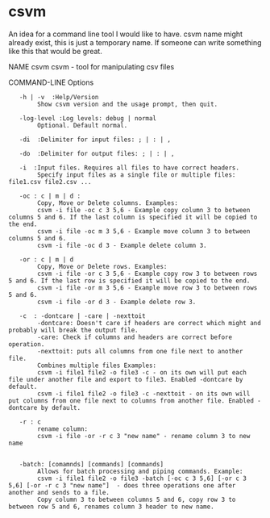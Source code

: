 # csvm
An idea for a command line tool I would like to have. csvm name might already exist, this is just a temporary name. If someone can write something like this that would be great.

NAME         csvm
       csvm - tool for manipulating csv files
              
COMMAND-LINE Options

       -h | -v  :Help/Version
            Show csvm version and the usage prompt, then quit.

       -log-level :Log levels: debug | normal
            Optional. Default normal.
            
       -di  :Delimiter for input files: ; | : | ,
            
       -do  :Delimiter for output files: ; | : | ,
            
       -i  :Input files. Requires all files to have correct headers.
            Specify input files as a single file or multiple files: file1.csv file2.csv ...

       -oc : c | m | d :
            Copy, Move or Delete columns. Examples:
            csvm -i file -oc c 3 5,6 - Example copy column 3 to between columns 5 and 6. If the last column is specified it will be copied to the end.
            csvm -i file -oc m 3 5,6 - Example move column 3 to between columns 5 and 6.
            csvm -i file -oc d 3 - Example delete column 3.
            
       -or : c | m | d
            Copy, Move or Delete rows. Examples:
            csvm -i file -or c 3 5,6 - Example copy row 3 to between rows 5 and 6. If the last row is specified it will be copied to the end.
            csvm -i file -or m 3 5,6 - Example move row 3 to between rows 5 and 6.
            csvm -i file -or d 3 - Example delete row 3.
     
       -c  : -dontcare | -care | -nexttoit
            -dontcare: Doesn't care if headers are correct which might and probably will break the output file.
            -care: Check if columns and headers are correct before operation.
            -nexttoit: puts all columns from one file next to another file.
            Combines multiple files Examples:
            csvm -i file1 file2 -o file3 -c - on its own will put each file under another file and export to file3. Enabled -dontcare by default.
            csvm -i file1 file2 -o file3 -c -nexttoit - on its own will put columns from one file next to columns from another file. Enabled -dontcare by default.
            
       -r : c
            rename column:
            csvm -i file -or -r c 3 "new name" - rename column 3 to new name

            
       -batch: [comamnds] [commands] [commands] 
            Allows for batch processing and piping commands. Example:
            csvm -i file1 file2 -o file3 -batch [-oc c 3 5,6] [-or c 3 5,6] [-or -r c 3 "new name"]  - does three operations one after another and sends to a file. 
            Copy column 3 to between columns 5 and 6, copy row 3 to between row 5 and 6, renames column 3 header to new name.
            
            
            
            
            
